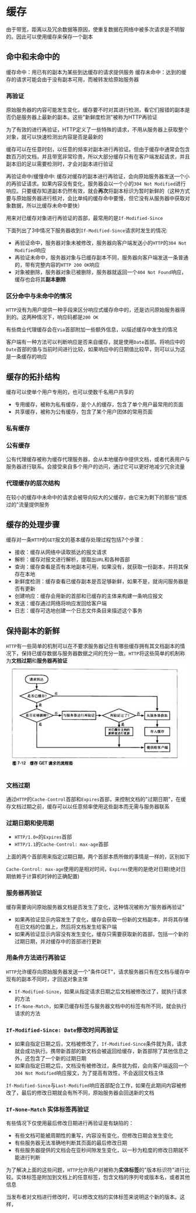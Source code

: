# 缓存

由于带宽，距离以及冗余数据等原因，使重复数据在网络中被多次请求是不明智的。因此可以使用缓存来保存一个副本

## 命中和未命中的

缓存命中：用已有的副本为某些到达缓存的请求提供服务
缓存未命中：达到的缓存的请求可能会由于没有副本可用，而被转发给原始服务器

### 再验证

原始服务器的内容可能发生变化，缓存要不时对其进行检测，看它们报错的副本是否仍是服务器上最新的副本。这些"新鲜度检测"被称为HTTP再验证

为了有效的进行再验证，HTTP定义了一些特殊的请求，不用从服务器上获取整个对象，就可以快速检测出内容是否是最新的

缓存可以在任意时刻，以任意的频率对副本进行再验证。但由于缓存中通常会包含数百万的文档，并且带宽非常珍贵，所以大部分缓存只有在客户端发起请求，并且副本旧的足以需要检测时，才会对副本进行验证

再验证命中/缓慢命中: 缓存对缓存的副本进行再验证，会向原始服务器发送一个小的再验证请求。如果内容没有变化，服务器会以一个小的`304 Not Modified`进行响应。只要缓存知道副本仍然有效，就会**再次**将副本标识为暂时新鲜的（这种方式要与原始服务器进行核对，会比单纯的缓存命中要慢，但它没有从服务器中获取对象数据，所以比缓存未命中要快）

用来对已缓存对象进行再验证的首部，最常用的是`If-Modified-Since`

下面列出了3中情况下服务器收到`If-Modified-Since`请求时发生的情况:
- 再验证命中，服务器对象未被修改，服务器向客户端发送小的`HTTP`的`304 Not Modified`响应
- 再验证未命中，服务器对象与已缓存副本不同，服务器向客户端发送一条普通的，带有完整内容的`HTTP 200 OK`响应
- 对象被删除，服务器对象已被删除，服务器就返回一个`404 Not Found`响应，缓存也会将其**副本删除**

### 区分命中与未命中的情况

`HTTP`没有为用户提供一种手段来区分响应式缓存命中的，还是访问原始服务器得到的。这两种情况下，响应码都是`200 OK`

有些商业代理缓存会在`Via`首部附加一些额外信息，以描述缓存中发生的情况

客户端有一种方法可以判断响应是否来自缓存，就是使用`Date`首部。将响应中的`Date`首部的值与当前时间进行比较，如果响应中的日期值比较早，则可以认为这是一条缓存的响应

## 缓存的拓扑结构

缓存可以使单个用户专用的，也可以使数千名用户共享的
- 专用缓存，被称为私有缓存，是个人的缓存，包含了单个用户最常用的页面
- 共享缓存，被称为公有缓存，包含了某个用户团体的常用页面

### 私有缓存

### 公有缓存

公有代理缓存被称为缓存代理服务器，会从本地缓存中提供文档，或者代表用户与服务器进行联系。会接受来自多个用户的访问，通过它可以更好地减少冗余流量

### 代理缓存的层次结构

在较小的缓存中未命中的请求会被导向较大的父缓存，由它来为剩下的那些"提炼过的"流量提供服务

## 缓存的处理步骤

缓存对一条`HTTP`的`GET`报文的基本缓存处理过程包括7个步骤：
- 接收：缓存从网络中读取抵达的报文请求
- 解析：缓存对报文进行解析，提取出`URL`和各种首部
- 查询：缓存查看是否有本地副本可用，如果没有，就获取一份副本，并将其保存在本地
- 新鲜度检测：缓存查看已缓存副本是否足够新鲜，如果不是，就询问服务器是否有更新
- 创建响应：缓存会用新的首部和已缓存的主体来构建一条响应报文
- 发送：缓存通过网络将响应发回给客户端
- 日志：缓存可选地创建一个日志文件条目来描述这个事务

## 保持副本的新鲜

`HTTP`有一些简单的机制可以在不要求服务器记住有哪些缓存拥有其文档副本的情况下，保持已缓存数据与服务器数据之间的充分一致。`HTTP`将这些简单的机制称为**文档过期**和**服务器再验证**
![img.png](img.png)

### 文档过期
通过`HTTP`的`Cache-Control`首部和`Expires`首部，来控制文档的"过期日期"，在缓存文档过期之前，缓存可以以任意频率使用这些副本而无需与服务器联系

### 过期日期和使用期

- `HTTP/1.0+`的`Expires`首部
- `HTTP/1.1`的`Cache-Control: max-age`首部

上面的两个首部用来指定过期日期，两个首部本质所做的事情是一样的，区别如下

`Cache-Control: max-age`使用的是相对时间，`Expires`使用的是绝对日期(绝对日期依赖于计算机时钟的正确配置)

### 服务器再验证
缓存需要询问原始服务器文档是否发生了变化，这种情况被称为"服务器再验证"

- 如果再验证显示内容发生了变化，缓存会获取一份新的文档副本，并将其存储在旧文档的位置上，然后将文档发生给客户端
- 如果再验证显示内容没有发生变化，缓存只需要获取新的首部，包括一个新的过期日期，并对缓存中的首部进行更新

### 用条件方法进行再验证
`HTTP`允许缓存向原始服务器发送一个"条件GET"，请求服务器只有在文档与缓存中现有的副本不同时，才回送对象主体

- `If-Modified-Sinze`，如果从指定请求日期之后文档被修改过了，就执行请求的方法
- `If-None-Match`，如果已缓存标签与服务器文档中的标签有所不同，就会执行请求的方法

### `If-Modified-Since: Date`修改时间再验证
- 如果自指定日期之后，文档被修改了，`If-Modified-Since`条件就为真，请求就会成功执行。携带新首部的新文档会被返回给缓存，新首部除了其他信息之外，还包含了一个新的过期日期
- 如果自指定日期之后，文档没有被修改过，条件就为假，会向客户端返回一个`304 Not Modified`响应报文，为了提高有效性，不会返回文档主体

`If-Modified-Since`与`Last-Modified`响应首部配合工作，如果在此期间内容被修改了，最后的修改日期就会有所不同，原始服务器会回送新的文档

### `If-None-Match` 实体标签再验证
有些情况下仅使用最后修改日期进行再验证是有缺陷的：
- 有些文档可能被周期性的重写，内容没有变化，但修改日期会发生变化
- 有些服务器无法准确地判断其页面的最后修改日期
- 有些服务器提供的文档会在亚秒间隙发生变化，以一秒为粒度的修改日期就不能进行判断

为了解决上面的这些问题，`HTTP`允许用户对被称为**实体标签**的"版本标识符"进行比较。实体标签是附加到文档上的任意标签，包含文档的序列号或版本名，或者其他信息

当发布者对文档进行修改时，可以修改文档的实体标签来说明这个新的版本。这样，
